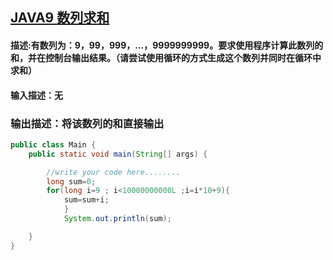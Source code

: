  

## [ **JAVA9** **数列求和** ](https://www.nowcoder.com/practice/6893484c04c24bfca1f606b1823a468d?tpId=220&tags=&title=&difficulty=0&judgeStatus=0&rp=0&sourceUrl=https%3A%2F%2Fwww.nowcoder.com%2Fexam%2Foj)

#### 描述:有数列为：9，99，999，...，9999999999。要求使用程序计算此数列的和，并在控制台输出结果。（请尝试使用循环的方式生成这个数列并同时在循环中求和）

#### 输入描述：无

### 输出描述：将该数列的和直接输出

```java
public class Main {
    public static void main(String[] args) {

        //write your code here........
        long sum=0;
        for(long i=9 ; i<10000000000L ;i=i*10+9){
            sum=sum+i;
            }
            System.out.println(sum);

    }
}
```

